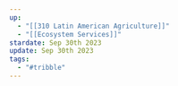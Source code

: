```yaml
---
up:
  - "[[310 Latin American Agriculture]]"
  - "[[Ecosystem Services]]"
stardate: Sep 30th 2023
update: Sep 30th 2023
tags:
  - "#tribble"
---
```


